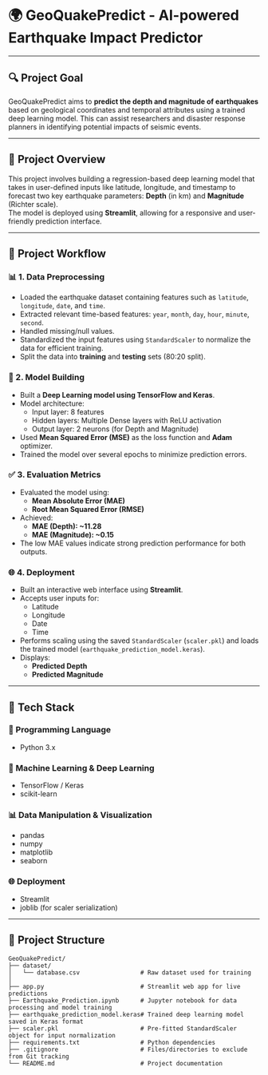 # 🌍 GeoQuakePredict - AI-powered Earthquake Impact Predictor

---

## 🔍 Project Goal

GeoQuakePredict aims to **predict the depth and magnitude of earthquakes** based on geological coordinates and temporal attributes using a trained deep learning model. This can assist researchers and disaster response planners in identifying potential impacts of seismic events.

---

## 📌 Project Overview

This project involves building a regression-based deep learning model that takes in user-defined inputs like latitude, longitude, and timestamp to forecast two key earthquake parameters: **Depth** (in km) and **Magnitude** (Richter scale).  
The model is deployed using **Streamlit**, allowing for a responsive and user-friendly prediction interface.

---

## 🔁 Project Workflow

### 📊 1. Data Preprocessing
- Loaded the earthquake dataset containing features such as `latitude`, `longitude`, `date`, and `time`.
- Extracted relevant time-based features: `year`, `month`, `day`, `hour`, `minute`, `second`.
- Handled missing/null values.
- Standardized the input features using `StandardScaler` to normalize the data for efficient training.
- Split the data into **training** and **testing** sets (80:20 split).

### 🤖 2. Model Building
- Built a **Deep Learning model using TensorFlow and Keras**.
- Model architecture:
  - Input layer: 8 features
  - Hidden layers: Multiple Dense layers with ReLU activation
  - Output layer: 2 neurons (for Depth and Magnitude)
- Used **Mean Squared Error (MSE)** as the loss function and **Adam** optimizer.
- Trained the model over several epochs to minimize prediction errors.

### ✅ 3. Evaluation Metrics
- Evaluated the model using:
  - **Mean Absolute Error (MAE)**
  - **Root Mean Squared Error (RMSE)**
- Achieved:
  - **MAE (Depth): ~11.28**
  - **MAE (Magnitude): ~0.15**
- The low MAE values indicate strong prediction performance for both outputs.

### 🌐 4. Deployment
- Built an interactive web interface using **Streamlit**.
- Accepts user inputs for:
  - Latitude
  - Longitude
  - Date
  - Time
- Performs scaling using the saved `StandardScaler` (`scaler.pkl`) and loads the trained model (`earthquake_prediction_model.keras`).
- Displays:
  - **Predicted Depth**
  - **Predicted Magnitude**

---

## 🧰 Tech Stack

### 📌 Programming Language
- Python 3.x

### 🧠 Machine Learning & Deep Learning
- TensorFlow / Keras
- scikit-learn

### 📊 Data Manipulation & Visualization
- pandas
- numpy
- matplotlib
- seaborn

### 🌐 Deployment
- Streamlit
- joblib (for scaler serialization)

---

## 📁 Project Structure

```
GeoQuakePredict/
├── dataset/
│   └── database.csv                 # Raw dataset used for training
│
├── app.py                           # Streamlit web app for live predictions
├── Earthquake_Prediction.ipynb      # Jupyter notebook for data processing and model training
├── earthquake_prediction_model.keras# Trained deep learning model saved in Keras format
├── scaler.pkl                       # Pre-fitted StandardScaler object for input normalization
├── requirements.txt                 # Python dependencies
├── .gitignore                       # Files/directories to exclude from Git tracking
└── README.md                        # Project documentation

```


